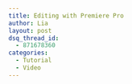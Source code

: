 ```yaml
---
title: Editing with Premiere Pro
author: Lia
layout: post
dsq_thread_id:
  - 871678360
categories:
  - Tutorial
  - Video
---
```

#

